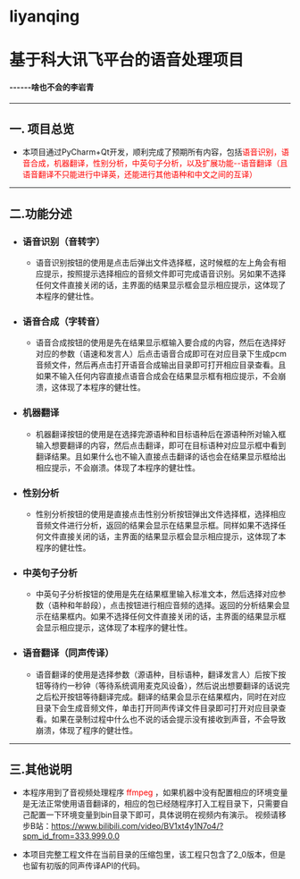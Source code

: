 # liyanqing
# 基于科大讯飞平台的语音处理项目

#### ------啥也不会的李岩青

----------------------

## 一. 项目总览

* 本项目通过PyCharm+Qt开发，顺利完成了预期所有内容，包括<font color=red>语音识别，语音合成，机器翻译，性别分析，中英句子分析，以及扩展功能--语音翻译（且语音翻译不只能进行中译英，还能进行其他语种和中文之间的互译）</font>

-----------------------------

## 二.功能分述

* ### 语音识别（音转字）

  * 语音识别按钮的使用是点击后弹出文件选择框，这时候框的左上角会有相应提示，按照提示选择相应的音频文件即可完成语音识别。另如果不选择任何文件直接关闭的话，主界面的结果显示框会显示相应提示，这体现了本程序的健壮性。

* ### 语音合成（字转音）

  * 语音合成按钮的使用是先在结果显示框输入要合成的内容，然后在选择好对应的参数（语速和发言人）后点击语音合成即可在对应目录下生成pcm音频文件，然后再点击打开语音合成输出目录即可打开相应目录查看。且如果不输入任何内容直接点语音合成会在结果显示框有相应提示，不会崩溃，这体现了本程序的健壮性。

* ### 机器翻译

  * 机器翻译按钮的使用是在选择完源语种和目标语种后在源语种所对输入框输入想要翻译的内容，然后点击翻译，即可在目标语种对应显示框中看到翻译结果。且如果什么也不输入直接点击翻译的话也会在结果显示框给出相应提示，不会崩溃。体现了本程序的健壮性。

* ### 性别分析

  * 性别分析按钮的使用是直接点击性别分析按钮弹出文件选择框，选择相应音频文件进行分析，返回的结果会显示在结果显示框。同样如果不选择任何文件直接关闭的话，主界面的结果显示框会显示相应提示，这体现了本程序的健壮性。

* ### 中英句子分析

  * 中英句子分析按钮的使用是先在结果框里输入标准文本，然后选择对应参数（语种和年龄段），点击按钮进行相应音频的选择。返回的分析结果会显示在结果框内。如果不选择任何文件直接关闭的话，主界面的结果显示框会显示相应提示，这体现了本程序的健壮性。

* ### 语音翻译（同声传译）

  * 语音翻译的使用是选择参数（源语种，目标语种，翻译发言人）后按下按钮等待约一秒钟（等待系统调用麦克风设备），然后说出想要翻译的话说完之后松开按钮等待翻译完成。翻译的结果会显示在结果框内，同时在对应目录下会生成音频文件，单击打开同声传译文件目录即可打开对应目录查看。如果在录制过程中什么也不说的话会提示没有接收到声音，不会导致崩溃，体现了程序的健壮性。

----------------------

## 三.其他说明

* 本程序用到了音视频处理程序 <font color=red>ffmpeg</font> ，如果机器中没有配置相应的环境变量是无法正常使用语音翻译的，相应的包已经随程序打入工程目录下，只需要自己配置一下环境变量到bin目录下即可，具体说明在视频内有演示。
视频请移步B站：https://www.bilibili.com/video/BV1xt4y1N7o4/?spm_id_from=333.999.0.0


* 本项目完整工程文件在当前目录的压缩包里，该工程只包含了2_0版本，但是也留有初版的同声传译API的代码。
